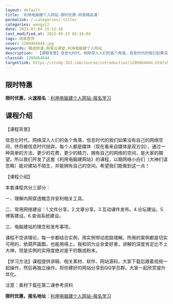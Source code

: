 ```yaml
---
layout: default
title: '利用电脑建个人网站-限时优惠-网易精品课'
permalink: /:categories/:title/
categories: wangyi2
date: 2021-07-04 15:12:18
last_modified_at: 2022-05-23 02:16:04
tags: 网易提供
cover: 1209464844.jpg
keywords: 精选网课,网易云课堂,利用电脑建个人网站
description: '【课程背景】信息化时代，网络深入人们的各个角落，信息时代的我们如果没有自己的网络空间，终将被信息时代抛弃。每个人都是媒体'
classid: 1209464844
targetlink: https://study.163.com/course/introduction/1209464844.htm?share=1&shareId=1025206652&utm_campaign=share&utm_medium=iphoneShare&utm_source=&utm_u=1025206652
---
```


## 限时特惠

**限时优惠，火速报名**：[利用电脑建个人网站-报名学习](https://study.163.com/course/introduction/1209464844.htm?share=1&shareId=1025206652&utm_campaign=share&utm_medium=iphoneShare&utm_source=&utm_u=1025206652)

## 课程介绍

【课程背景】

信息化时代，网络深入人们的各个角落，信息时代的我们如果没有自己的网络空间，终将被信息时代抛弃。每个人都是媒体（现在看来自媒体是双刃剑），通过一种简单的方法、更少的花费，更少的精力，拥有自己的网络的空间，是大家的期望。所以我们开发了这套《利用电脑建网站》的课程，以期网络小白们（大神们请忽略）能对建站不陌生，并能拥有自己的空间。希望我们能做到这一点！

【课程介绍】

本套课程共分三部分：

一、理解内网穿透概念并安利相关工具。

二、常用网络建设：1.文件分享。2.文章分享。3.互动课件发布。4.论坛建设。5.博客建设。6.查询系统建设。

三、电脑建站的理念和发布事项。

课程不空讲理论，每一步都结合实例，用实例带动思路理解。所用的案例都是切实可用的，依葫芦画瓢，也能用得上。我和同为业余爱好者，讲解的深度肯定比不上大神，但是实例的实用度绝对是干的飘成粉末。

【学习方法】课程提供讲稿、相关素材、软件、网站源码，大家下载后跟着视频一起操作，然后再独立操作。将你建好的网站分享到QQ学员群。大家一起欣赏提升优化。

注意：素材下载在第二课参考资料

**限时优惠，报名地址**：[利用电脑建个人网站-报名学习](https://study.163.com/course/introduction/1209464844.htm?share=1&shareId=1025206652&utm_campaign=share&utm_medium=iphoneShare&utm_source=&utm_u=1025206652)

